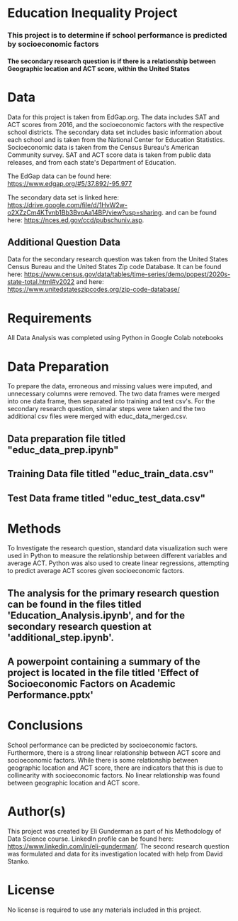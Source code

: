 # Education Inequality Project

### This project is to determine if school performance is predicted by socioeconomic factors
#### The secondary research question is if there is a relationship between Geographic location and ACT score, within the United States

# Data
Data for this project is taken from EdGap.org. The data includes SAT and ACT scores from 2016, and the socioeconomic factors with the respective school districts. The secondary data set includes basic information about each school and is taken from the National Center for Education Statistics. Socioeconomic data is taken from the Census Bureau's American Community survey. SAT and ACT score data is taken from public data releases, and from each state's Department of Education.

The EdGap data can be found here: https://www.edgap.org/#5/37.892/-95.977

The secondary data set is linked here: https://drive.google.com/file/d/1HvW2w-o2XZzCm4KTvnb1Bb3BvoAa14BP/view?usp=sharing. and can be found here: https://nces.ed.gov/ccd/pubschuniv.asp.

## Additional Question Data

Data for the secondary research question was taken from the United States Census Bureau and the United States Zip code Database. It can be found here: https://www.census.gov/data/tables/time-series/demo/popest/2020s-state-total.html#v2022
and here: https://www.unitedstateszipcodes.org/zip-code-database/

# Requirements

All Data Analysis was completed using Python in Google Colab notebooks









# Data Preparation

To prepare the data, erroneous and missing values were imputed, and unnecessary columns were removed. The two data frames were merged into one data frame, then separated into training and test csv's. For the secondary research question, simalar steps were taken and the two additional csv files were merged with educ_data_merged.csv. 

## Data preparation file titled "educ_data_prep.ipynb"

## Training Data file titled "educ_train_data.csv"

## Test Data frame titled "educ_test_data.csv"

# Methods

To Investigate the research question, standard data visualization such were used in Python to measure the relationship between different variables and average ACT. Python was also used to create linear regressions, attempting to predict average ACT scores given socioeconomic factors. 

## The analysis for the primary research question can be found in the files titled 'Education_Analysis.ipynb', and for the secondary research question at 'additional_step.ipynb'. 

## A powerpoint containing a summary of the project is located in the file titled 'Effect of Socioeconomic Factors on Academic Performance.pptx'


# Conclusions

School performance can be predicted by socioeconomic factors. Furthermore, there is a strong linear relationship between ACT score and socioeconomic factors. While there is some relationship between geographic location and ACT score, there are indicators that this is due to collinearity with socioeconomic factors. No linear relationship was found between geographic location and ACT score. 

# Author(s)

This project was created by Eli Gunderman as part of his Methodology of Data Science course. LinkedIn profile can be found here: https://www.linkedin.com/in/eli-gunderman/. The second research question was formulated and data for its investigation located with help from David Stanko. 

# License

No license is required to use any materials included in this project. 



